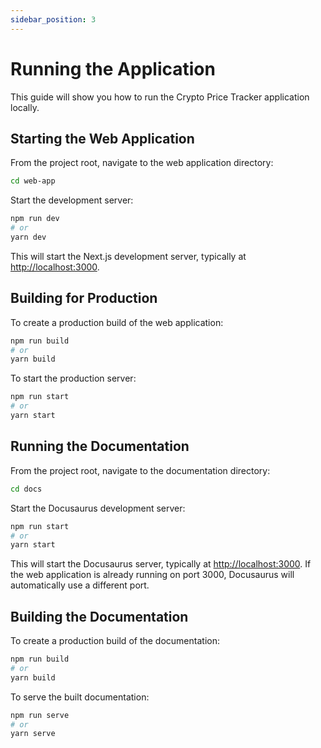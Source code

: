 ```yaml
---
sidebar_position: 3
---
```


# Running the Application

This guide will show you how to run the Crypto Price Tracker application locally.

## Starting the Web Application

From the project root, navigate to the web application directory:

```bash
cd web-app
```

Start the development server:

```bash
npm run dev
# or
yarn dev
```

This will start the Next.js development server, typically at [http://localhost:3000](http://localhost:3000).

## Building for Production

To create a production build of the web application:

```bash
npm run build
# or
yarn build
```

To start the production server:

```bash
npm run start
# or
yarn start
```

## Running the Documentation

From the project root, navigate to the documentation directory:

```bash
cd docs
```

Start the Docusaurus development server:

```bash
npm run start
# or
yarn start
```

This will start the Docusaurus server, typically at [http://localhost:3000](http://localhost:3000). If the web application is already running on port 3000, Docusaurus will automatically use a different port.

## Building the Documentation

To create a production build of the documentation:

```bash
npm run build
# or
yarn build
```

To serve the built documentation:

```bash
npm run serve
# or
yarn serve
```
